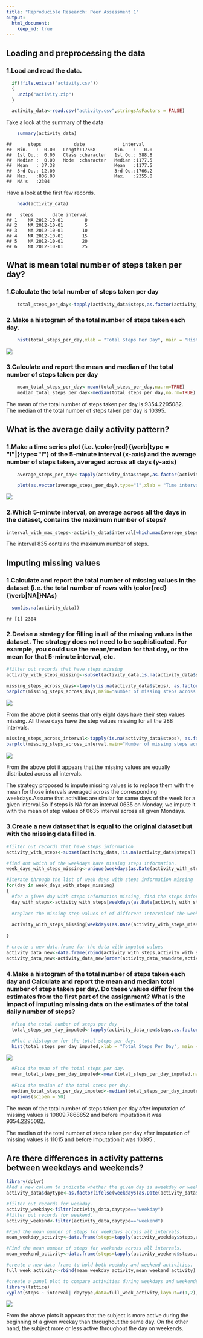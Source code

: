 ```yaml
---
title: "Reproducible Research: Peer Assessment 1"
output: 
  html_document:
    keep_md: true
---
```



## Loading and preprocessing the data
### 1.Load and read the data.

```r
  if(!file.exists("activity.csv"))
  {
    unzip("activity.zip")
  }

  activity_data<-read.csv("activity.csv",stringsAsFactors = FALSE)
```
Take a look at the summary of the data

```r
    summary(activity_data)
```

```
##      steps            date              interval     
##  Min.   :  0.00   Length:17568       Min.   :   0.0  
##  1st Qu.:  0.00   Class :character   1st Qu.: 588.8  
##  Median :  0.00   Mode  :character   Median :1177.5  
##  Mean   : 37.38                      Mean   :1177.5  
##  3rd Qu.: 12.00                      3rd Qu.:1766.2  
##  Max.   :806.00                      Max.   :2355.0  
##  NA's   :2304
```
Have a look at the first few records.

```r
    head(activity_data)
```

```
##   steps       date interval
## 1    NA 2012-10-01        0
## 2    NA 2012-10-01        5
## 3    NA 2012-10-01       10
## 4    NA 2012-10-01       15
## 5    NA 2012-10-01       20
## 6    NA 2012-10-01       25
```

## What is mean total number of steps taken per day?
### 1.Calculate the total number of steps taken per day


```r
    total_steps_per_day<-tapply(activity_data$steps,as.factor(activity_data$date),sum,na.rm=TRUE)
```
### 2.Make a histogram of the total number of steps taken each day.


```r
    hist(total_steps_per_day,xlab = "Total Steps Per Day", main = "Histogram of total steps per day")
```

![](PA1_template_files/figure-html/histogram_total_steps_per_day-1.png)<!-- -->

### 3.Calculate and report the mean and median of the total number of steps taken per day


```r
    mean_total_steps_per_day<-mean(total_steps_per_day,na.rm=TRUE)
    median_total_steps_per_day<-median(total_steps_per_day,na.rm=TRUE)
```
The mean of the total number of steps taken per day is 9354.2295082.  
The median of the total number of steps taken per day is 10395.

## What is the average daily activity pattern?

### 1.Make a time series plot (i.e. \color{red}{\verb|type = "l"|}type="l") of the 5-minute interval (x-axis) and the average number of steps taken, averaged across all days (y-axis)

```r
    average_steps_per_day<-tapply(activity_data$steps,as.factor(activity_data$interval),mean,na.rm=TRUE)

    plot(as.vector(average_steps_per_day),type="l",xlab = "Time interval",ylab = "Average steps per interval",main="Average Daily Activity Pattern")
```

![](PA1_template_files/figure-html/time_series_plot-1.png)<!-- -->

### 2.Which 5-minute interval, on average across all the days in the dataset, contains the maximum number of steps?


```r
interval_with_max_steps<-activity_data$interval[which.max(average_steps_per_day)]
```

The interval 835 contains the maximum number of steps.

## Imputing missing values

### 1.Calculate and report the total number of missing values in the dataset (i.e. the total number of rows with \color{red}{\verb|NA|}NAs)


```r
  sum(is.na(activity_data))
```

```
## [1] 2304
```
### 2.Devise a strategy for filling in all of the missing values in the dataset. The strategy does not need to be sophisticated. For example, you could use the mean/median for that day, or the mean for that 5-minute interval, etc.

```r
#filter out records that have steps missing
activity_with_steps_missing<-subset(activity_data,is.na(activity_data$steps))

missing_steps_across_days<-tapply(is.na(activity_data$steps), as.factor(activity_data$date), sum)
barplot(missing_steps_across_days,main="Number of missing steps across days",xlab="Dates",ylab = "Number of missing steps")
```

![](PA1_template_files/figure-html/steps_across_days-1.png)<!-- -->

From the above plot it seems that only eight days have their step values missing. All these days have  the step values missing for all the 288 intervals.


```r
missing_steps_across_interval<-tapply(is.na(activity_data$steps), as.factor(activity_data$interval), sum)
barplot(missing_steps_across_interval,main="Number of missing steps across intervals",xlab="intervals",ylab = "Number of missing steps")
```

![](PA1_template_files/figure-html/missing_steps_across_intervals-1.png)<!-- -->

From the above plot it appears that the missing values are equally distributed across all intervals.

The strategy proposed to impute missing values is to replace them with the mean for those intervals averaged across the corresponding weekdays.Assume that activities are similar for same days of the week for a given interval.So if steps is NA for an interval 0635 on Monday, we impute it with the mean of step values of 0635 interval across all given Mondays.

### 3.Create a new dataset that is equal to the original dataset but with the missing data filled in.


```r
#filter out records that have steps information
activity_with_steps<-subset(activity_data,!is.na(activity_data$steps))

#find out which of the weekdays have missing steps information.
week_days_with_steps_missing<-unique(weekdays(as.Date(activity_with_steps_missing$date)))

#Iterate through the list of week days with steps information missing
for(day in week_days_with_steps_missing)
{
  #for a given day with steps information missing, find the steps information from the records of weekday that has steps information.For e.g. if a Monday has steps missing, find the records of all Mondays that have the information. 
  day_with_steps<-activity_with_steps[weekdays(as.Date(activity_with_steps$date))==day,]
  
  #replace the missing step values of of different intervalsof the weekday with the mean of the  steps of the corresponding intervals of all other weekdays with step values.For e.g. if 065 of Monday has a missing value, replace it with the average of step values of 065 intervals of all Mondays in the dataframe.
  
  activity_with_steps_missing[weekdays(as.Date(activity_with_steps_missing$date))==day,"steps"]<-as.integer(tapply(day_with_steps$steps,as.factor(day_with_steps$interval),mean,na.rm=TRUE))
  
}

# create a new data.frame for the data with imputed values
activity_data_new<-data.frame(rbind(activity_with_steps,activity_with_steps_missing))
activity_data_new<-activity_data_new[order(activity_data_new$date,activity_data_new$interval),]
```
### 4.Make a histogram of the total number of steps taken each day and Calculate and report the mean and median total number of steps taken per day. Do these values differ from the estimates from the first part of the assignment? What is the impact of imputing missing data on the estimates of the total daily number of steps?


```r
  #find the total number of steps per day
  total_steps_per_day_imputed<-tapply(activity_data_new$steps,as.factor(activity_data_new$date),sum,na.rm=TRUE)

  #Plot a histogram for the total steps per day.
  hist(total_steps_per_day_imputed,xlab = "Total Steps Per Day", main = "Histogram of total steps per day after imputation")
```

![](PA1_template_files/figure-html/stats_after_imputation-1.png)<!-- -->

```r
  #Find the mean of the total steps per day.
  mean_total_steps_per_day_imputed<-mean(total_steps_per_day_imputed,na.rm = TRUE)
  
  #Find the median of the total steps per day.
  median_total_steps_per_day_imputed<-median(total_steps_per_day_imputed,na.rm = TRUE)
  options(scipen = 50)
```
The mean of the total number of steps taken per day after imputation of missing values is 10809.7868852 and before imputation it was 9354.2295082.   

The median of the total number of steps taken per day after imputation of missing values  is 11015 and before imputation it was 10395 .

## Are there differences in activity patterns between weekdays and weekends?


```r
library(dplyr)
#Add a new column to indicate whether the given day is aweekday or weekend.
activity_data$daytype<-as.factor(ifelse(weekdays(as.Date(activity_data$date)) %in% c("Saturday","Sunday"),"weekend","weekday"))

#filter out records for weekday.
activity_weekday<-filter(activity_data,daytype=="weekday")
#filter out records for weekend.
activity_weekend<-filter(activity_data,daytype=="weekend")

#Find the mean number of steps for weekdays across all intervals.
mean_weekday_activity<-data.frame(steps=tapply(activity_weekday$steps,activity_weekday$interval,mean,na.rm=TRUE),interval=unique(activity_weekday$interval),daytype="weekday")

#Find the mean number of steps for weekends across all intervals.
mean_weekend_activity<-data.frame(steps=tapply(activity_weekend$steps,activity_weekend$interval,mean,na.rm=TRUE),interval=unique(activity_weekend$interval),daytype="weekend")

#create a new data frame to hold both weekday and weekend activities.
full_week_activity<-rbind(mean_weekday_activity,mean_weekend_activity)

#create a panel plot to compare activities during weekdays and weekends.
library(lattice)
xyplot(steps ~ interval| daytype,data=full_week_activity,layout=c(1,2),type="l",xlab = "Interval",ylab = "Number of Steps")
```

![](PA1_template_files/figure-html/weekend_weekday_activity_comparison-1.png)<!-- -->

From the above plots it appears that the subject is more active during the beginning of a given weekay than throughout the same day. On the other hand, the subject more or less active throughout the day on weekends.

